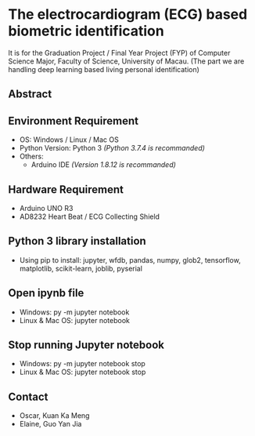 # The electrocardiogram (ECG) based biometric identification
It is for the Graduation Project / Final Year Project (FYP) of Computer Science Major, Faculty of Science, University of Macau. 
(The part we are handling deep learning based living personal identification)

## Abstract

## Environment Requirement
* OS: Windows / Linux / Mac OS
* Python Version: Python 3 *(Python 3.7.4 is recommanded)*
* Others:
  - Arduino IDE *(Version 1.8.12 is recommanded)*

## Hardware Requirement
* Arduino UNO R3
* AD8232 Heart Beat / ECG Collecting Shield

## Python 3 library installation
* Using pip to install:
jupyter, wfdb, pandas, numpy, glob2, tensorflow, matplotlib, scikit-learn, joblib, pyserial

## Open ipynb file
* Windows: py -m jupyter notebook
* Linux & Mac OS: jupyter notebook

## Stop running Jupyter notebook
* Windows: py -m jupyter notebook stop
* Linux & Mac OS: jupyter notebook stop

## Contact
* Oscar, Kuan Ka Meng
* Elaine, Guo Yan Jia
